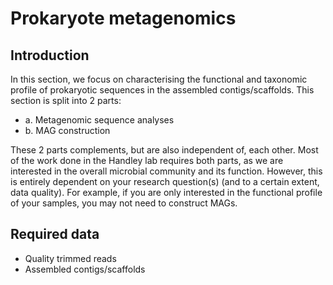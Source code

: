 # Prokaryote metagenomics

## Introduction

In this section, we focus on characterising the functional and taxonomic profile of prokaryotic sequences in the assembled contigs/scaffolds. This section is split into 2 parts:

- a. Metagenomic sequence analyses
- b. MAG construction

These 2 parts complements, but are also independent of, each other. Most of the work done in the Handley lab requires both parts, as we are interested in the overall microbial community and its function. However, this is entirely dependent on your research question(s) (and to a certain extent, data quality). For example, if you are only interested in the functional profile of your samples, you may not need to construct MAGs.

## Required data

- Quality trimmed reads
- Assembled contigs/scaffolds
